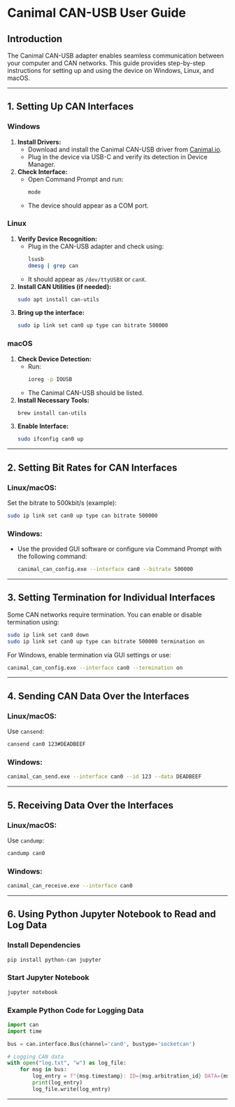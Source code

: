 # Canimal CAN-USB User Guide

## Introduction
The Canimal CAN-USB adapter enables seamless communication between your computer and CAN networks. This guide provides step-by-step instructions for setting up and using the device on Windows, Linux, and macOS.

---

## 1. Setting Up CAN Interfaces

### Windows
1. **Install Drivers:**
   - Download and install the Canimal CAN-USB driver from [Canimal.io](https://canimal.io/product/canimal-can-usb/).
   - Plug in the device via USB-C and verify its detection in Device Manager.
2. **Check Interface:**
   - Open Command Prompt and run:
     ```sh
     mode
     ```
   - The device should appear as a COM port.

### Linux
1. **Verify Device Recognition:**
   - Plug in the CAN-USB adapter and check using:
     ```sh
     lsusb
     dmesg | grep can
     ```
   - It should appear as `/dev/ttyUSBX` or `canX`.
2. **Install CAN Utilities (if needed):**
   ```sh
   sudo apt install can-utils
   ```
3. **Bring up the interface:**
   ```sh
   sudo ip link set can0 up type can bitrate 500000
   ```

### macOS
1. **Check Device Detection:**
   - Run:
     ```sh
     ioreg -p IOUSB
     ```
   - The Canimal CAN-USB should be listed.
2. **Install Necessary Tools:**
   ```sh
   brew install can-utils
   ```
3. **Enable Interface:**
   ```sh
   sudo ifconfig can0 up
   ```

---

## 2. Setting Bit Rates for CAN Interfaces

### Linux/macOS:
Set the bitrate to 500kbit/s (example):
```sh
sudo ip link set can0 up type can bitrate 500000
```

### Windows:
- Use the provided GUI software or configure via Command Prompt with the following command:
  ```sh
  canimal_can_config.exe --interface can0 --bitrate 500000
  ```

---

## 3. Setting Termination for Individual Interfaces

Some CAN networks require termination. You can enable or disable termination using:
```sh
sudo ip link set can0 down
sudo ip link set can0 up type can bitrate 500000 termination on
```

For Windows, enable termination via GUI settings or use:
```sh
canimal_can_config.exe --interface can0 --termination on
```

---

## 4. Sending CAN Data Over the Interfaces

### Linux/macOS:
Use `cansend`:
```sh
cansend can0 123#DEADBEEF
```

### Windows:
```sh
canimal_can_send.exe --interface can0 --id 123 --data DEADBEEF
```

---

## 5. Receiving Data Over the Interfaces

### Linux/macOS:
Use `candump`:
```sh
candump can0
```

### Windows:
```sh
canimal_can_receive.exe --interface can0
```

---

## 6. Using Python Jupyter Notebook to Read and Log Data

### Install Dependencies
```sh
pip install python-can jupyter
```

### Start Jupyter Notebook
```sh
jupyter notebook
```

### Example Python Code for Logging Data
```python
import can
import time

bus = can.interface.Bus(channel='can0', bustype='socketcan')

# Logging CAN data
with open("log.txt", "w") as log_file:
    for msg in bus:
        log_entry = f"{msg.timestamp}: ID={msg.arbitration_id} DATA={msg.data.hex()}\n"
        print(log_entry)
        log_file.write(log_entry)
```

---
